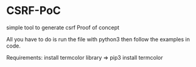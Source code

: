 # CSRF-PoC

simple tool to generate csrf Proof of concept

All you have to do is run the file with python3 then
follow the examples in code.

Requirements: 
 install termcolor library
  => pip3 install termcolor 

